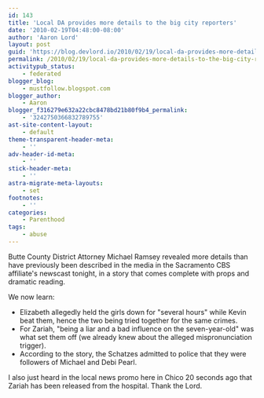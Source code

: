 ```yaml
---
id: 143
title: 'Local DA provides more details to the big city reporters'
date: '2010-02-19T04:48:00-08:00'
author: 'Aaron Lord'
layout: post
guid: 'https://blog.devlord.io/2010/02/19/local-da-provides-more-details-to-the-big-city-reporters/'
permalink: /2010/02/19/local-da-provides-more-details-to-the-big-city-reporters/
activitypub_status:
    - federated
blogger_blog:
    - mustfollow.blogspot.com
blogger_author:
    - Aaron
blogger_f316279e632a22cbc8478bd21b80f9b4_permalink:
    - '3242750366832789755'
ast-site-content-layout:
    - default
theme-transparent-header-meta:
    - ''
adv-header-id-meta:
    - ''
stick-header-meta:
    - ''
astra-migrate-meta-layouts:
    - set
footnotes:
    - ''
categories:
    - Parenthood
tags:
    - abuse
---
```


Butte County District Attorney Michael Ramsey revealed more details than have previously been described in the media in the Sacramento CBS affiliate's newscast tonight, in a story that comes complete with props and dramatic reading.

We now learn:
<ul>
 	<li>Elizabeth allegedly held the girls down for "several hours" while Kevin beat them, hence the two being tried together for the same crimes.</li>
 	<li>For Zariah, "being a liar and a bad influence on the seven-year-old" was what set them off (we already knew about the alleged mispronunciation trigger).</li>
 	<li>According to the story, the Schatzes admitted to police that they were followers of Michael and Debi Pearl.</li>
</ul>
I also just heard in the local news promo here in Chico 20 seconds ago that Zariah has been released from the hospital. Thank the Lord.